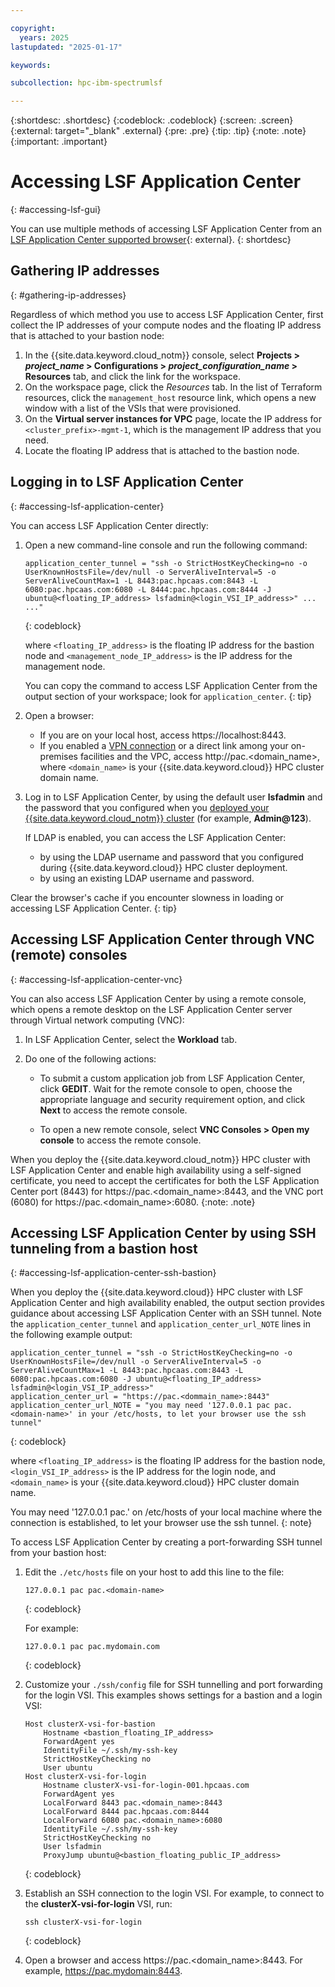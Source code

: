 ```yaml
---

copyright:
  years: 2025
lastupdated: "2025-01-17"

keywords: 

subcollection: hpc-ibm-spectrumlsf

---
```


{:shortdesc: .shortdesc}
{:codeblock: .codeblock}
{:screen: .screen}
{:external: target="_blank" .external}
{:pre: .pre}
{:tip: .tip}
{:note: .note}
{:important: .important}

# Accessing LSF Application Center
{: #accessing-lsf-gui}

You can use multiple methods of accessing LSF Application Center from an [LSF Application Center supported browser](https://www.ibm.com/docs/en/slac/10.2.0?topic=requirements-system-102-fix-pack-14#pac_sysreqs_10.2.0.14__title__6){: external}.
{: shortdesc}

## Gathering IP addresses
{: #gathering-ip-addresses}

Regardless of which method you use to access LSF Application Center, first collect the IP addresses of your compute nodes and the floating IP address that is attached to your bastion node:

1. In the {{site.data.keyword.cloud_notm}} console, select **Projects > _project_name_ > Configurations > _project_configuration_name_ > Resources** tab, and click the link for the workspace.
2. On the workspace page, click the _Resources_ tab. In the list of Terraform resources, click the `management_host` resource link, which opens a new window with a list of the VSIs that were provisioned.
3. On the **Virtual server instances for VPC** page, locate the IP address for `<cluster_prefix>-mgmt-1`, which is the management IP address that you need.
4. Locate the floating IP address that is attached to the bastion node.

## Logging in to LSF Application Center
{: #accessing-lsf-application-center}

You can access LSF Application Center directly:

1. Open a new command-line console and run the following command:

    ```console
    application_center_tunnel = "ssh -o StrictHostKeyChecking=no -o UserKnownHostsFile=/dev/null -o ServerAliveInterval=5 -o ServerAliveCountMax=1 -L 8443:pac.hpcaas.com:8443 -L 6080:pac.hpcaas.com:6080 -L 8444:pac.hpcaas.com:8444 -J ubuntu@<floating_IP_address> lsfadmin@<login_VSI_IP_address>" ... ..."
    ```
    {: codeblock}

    where `<floating_IP_address>` is the floating IP address for the bastion node and `<management_node_IP_address>` is the IP address for the management node.

    You can copy the command to access LSF Application Center from the output section of your workspace; look for `application_center`.
    {: tip}

2. Open a browser:
    * If you are on your local host, access https://localhost:8443.
    * If you enabled a [VPN connection](/docs/allowlist/hpc-service?topic=hpc-service-install-vpn-hpc-cluster) or a direct link among your on-premises facilities and the VPC, access http://pac.<domain_name>, where `<domain_name>` is your {{site.data.keyword.cloud}} HPC cluster domain name.

3. Log in to LSF Application Center, by using the default user **lsfadmin** and the password that you configured when you [deployed your {{site.data.keyword.cloud_notm}} cluster](/docs/allowlist/hpc-service?topic=hpc-service-deploy-architecture&interface=ui) (for example, **Admin@123**).

    If LDAP is enabled, you can access the LSF Application Center:
    * by using the LDAP username and password that you configured during {{site.data.keyword.cloud}} HPC cluster deployment.
    * by using an existing LDAP username and password.

Clear the browser's cache if you encounter slowness in loading or accessing LSF Application Center.
{: tip}

## Accessing LSF Application Center through VNC (remote) consoles
{: #accessing-lsf-application-center-vnc}

You can also access LSF Application Center by using a remote console, which opens a remote desktop on the LSF Application Center server through Virtual network computing (VNC):

1. In LSF Application Center, select the **Workload** tab.
2. Do one of the following actions:

    * To submit a custom application job from LSF Application Center, click **GEDIT**. Wait for the remote console to open, choose the appropriate language and security requirement option, and click **Next** to access the remote console.

    * To open a new remote console, select **VNC Consoles > Open my console** to access the remote console.

When you deploy the {{site.data.keyword.cloud_notm}} HPC cluster with LSF Application Center and enable high availability using a self-signed certificate, you need to accept the certificates for both the LSF Application Center port (8443) for https://pac.<domain_name>:8443, and the VNC port (6080) for https://pac.<domain_name>:6080.
{:note: .note}

## Accessing LSF Application Center by using SSH tunneling from a bastion host
{: #accessing-lsf-application-center-ssh-bastion}

When you deploy the {{site.data.keyword.cloud}} HPC cluster with LSF Application Center and high availability enabled, the output section provides guidance about accessing LSF Application Center with an SSH tunnel. Note the `application_center_tunnel` and `application_center_url_NOTE` lines in the following example output:

```console
application_center_tunnel = "ssh -o StrictHostKeyChecking=no -o UserKnownHostsFile=/dev/null -o ServerAliveInterval=5 -o ServerAliveCountMax=1 -L 8443:pac.hpcaas.com:8443 -L 6080:pac.hpcaas.com:6080 -J ubuntu@<floating_IP_address> lsfadmin@<login_VSI_IP_address>"
application_center_url = "https://pac.<dommain_name>:8443"
application_center_url_NOTE = "you may need '127.0.0.1 pac pac.<domain-name>' in your /etc/hosts, to let your browser use the ssh tunnel"
```
{: codeblock}

where `<floating_IP_address>` is the floating IP address for the bastion node, `<login_VSI_IP_address>` is the IP address for the login node, and `<domain_name>` is your {{site.data.keyword.cloud}} HPC cluster domain name.

You may need '127.0.0.1 pac.<domain-name>' on /etc/hosts of your local machine where the connection is established, to let your browser use the ssh tunnel.
{: note}

To access LSF Application Center by creating a port-forwarding SSH tunnel from your bastion host:

1. Edit the `./etc/hosts` file on your host to add this line to the file:
    ```console
    127.0.0.1 pac pac.<domain-name>
    ```
    {: codeblock}

    For example:
    ```console
    127.0.0.1 pac pac.mydomain.com
    ```
    {: codeblock}

2. Customize your `./ssh/config` file for SSH tunnelling and port forwarding for the login VSI. This examples shows settings for a bastion and a login VSI:
    ```console
    Host clusterX-vsi-for-bastion
        Hostname <bastion_floating_IP_address>
        ForwardAgent yes
        IdentityFile ~/.ssh/my-ssh-key
        StrictHostKeyChecking no
        User ubuntu
    Host clusterX-vsi-for-login
        Hostname clusterX-vsi-for-login-001.hpcaas.com
        ForwardAgent yes
        LocalForward 8443 pac.<domain_name>:8443
        LocalForward 8444 pac.hpcaas.com:8444
        LocalForward 6080 pac.<domain_name>:6080
        IdentityFile ~/.ssh/my-ssh-key
        StrictHostKeyChecking no
        User lsfadmin
        ProxyJump ubuntu@<bastion_floating_public_IP_address>
    ```
    {: codeblock}

3. Establish an SSH connection to the login VSI. For example, to connect to the **clusterX-vsi-for-login** VSI, run:
    ```console
    ssh clusterX-vsi-for-login
    ```
    {: codeblock}

4. Open a browser and access https://pac.<domain_name>:8443. For example, https://pac.mydomain:8443.
